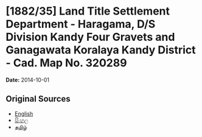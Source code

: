# [1882/35] Land Title Settlement Department - Haragama, D/S Division Kandy Four Gravets and Ganagawata Koralaya Kandy District - Cad. Map No. 320289

**Date:** 2014-10-01

## Original Sources

- [English](https://documents.gov.lk/view/extra-gazettes/2014/10/1882-35_E.pdf)
- [සිංහල](https://documents.gov.lk/view/extra-gazettes/2014/10/1882-35_S.pdf)
- [தமிழ்](https://documents.gov.lk/view/extra-gazettes/2014/10/1882-35_T.pdf)

